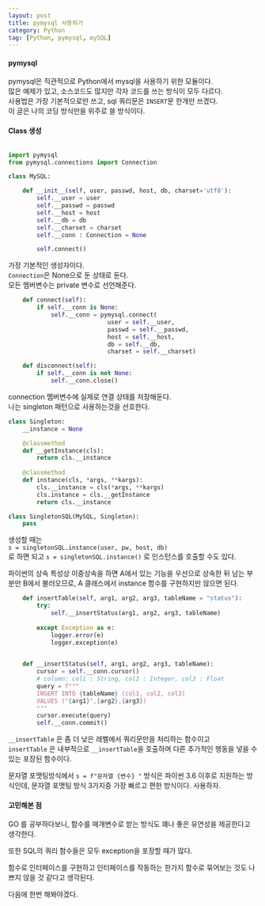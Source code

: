 ```yaml
---
layout: post
title: pymysql 사용하기
category: Python
tag: [Python, pymysql, mySQL]  
---
```


#### pymysql

pymysql은 직관적으로 Python에서 mysql을 사용하기 위한 모듈이다.  
많은 예제가 있고, 소스코드도 많지만 각자 코드를 쓰는 방식이 모두 다르다.  
사용법은 가장 기본적으로만 쓰고, sql 쿼리문은 `INSERT`문 한개만 쓰겠다.  
이 글은 나의 코딩 방식만을 위주로 쓸 방식이다.

#### Class 생성

```Python   

import pymysql
from pymysql.connections import Connection

class MySQL:

    def __init__(self, user, passwd, host, db, charset='utf8'):
        self.__user = user
        self.__passwd = passwd
        self.__host = host
        self.__db = db
        self.__charset = charset
        self.__conn : Connection = None

        self.connect()
```

가장 기본적인 생성자이다.  
`Connection`은 None으로 둔 상태로 둔다.  
모든 멤버변수는 private 변수로 선언해준다.  

```python
    def connect(self):
        if self.__conn is None:
            self.__conn = pymysql.connect(
                            user = self.__user, 
                            passwd = self.__passwd,
                            host = self.__host,
                            db = self.__db,
                            charset = self.__charset)

    def disconnect(self):
        if self.__conn is not None:
            self.__conn.close()
```

connection 멤버변수에 실제로 연결 상태를 저장해둔다.  
나는 singleton 패턴으로 사용하는것을 선호한다.  

```python
class Singleton:
    __instance = None

    @classmethod
    def __getInstance(cls):
        return cls.__instance
    
    @classmethod
    def instance(cls, *args, **kargs):
        cls.__instance = cls(*args, **kargs)
        cls.instance = cls.__getInstance
        return cls.__instance

class SingletonSQL(MySQL, Singleton):
    pass
```

생성할 때는  
`s = singletonSQL.instance(user, pw, host, db)`  
로 하면 되고
`s = singletonSQL.instance()` 로 인스턴스를 호출할 수도 있다.  

파이썬의 상속 특성상 이중상속을 하면 A에서 있는 기능을 우선으로 상속한 뒤 남는 부분만 B에서 불러오므로, A 클래스에서 instance 함수를 구현하지만 않으면 된다.  

```python
    def insertTable(self, arg1, arg2, arg3, tableName = "status"):
        try:
            self.__insertStatus(arg1, arg2, arg3, tableName)
        
        except Exception as e:
            logger.error(e)
            logger.exception(e)
        

    def __insertStatus(self, arg1, arg2, arg3, tableName):
        cursor = self.__conn.cursor()
        # column: col1 : String, col2 : Integer, col3 : Float
        query = f"""
        INSERT INTO {tableName} (col1, col2, col3) 
        VALUES ("{arg1}",{arg2},{arg3})
        """
        cursor.execute(query)
        self.__conn.commit()
```

`__insertTable` 은 좀 더 낮은 레벨에서 쿼리문만을 처리하는 함수이고  
`insertTable` 은 내부적으로 `__insertTable`을 호출하며 다른 추가적인 행동을 넣을 수 있는 포장된 함수이다.  

문자열 포맷팅방식에서 `s = f"문자열 {변수} "` 방식은 파이썬 3.6 이후로 지원하는 방식인데, 문자열 포맷팅 방식 3가지중 가장 빠르고 편한 방식이다. 사용하자.  


#### 고민해본 점 

GO 를 공부하다보니, 함수를 매개변수로 받는 방식도 꽤나 좋은 유연성을 제공한다고 생각한다.  

또한 SQL의 쿼리 함수들은 모두 exception을 포장할 때가 많다.  

함수로 인터페이스를 구현하고 인터페이스를 작동하는 한가지 함수로 묶어보는 것도 나쁘지 않을 것 같다고 생각된다.  

다음에 한번 해봐야겠다.  
